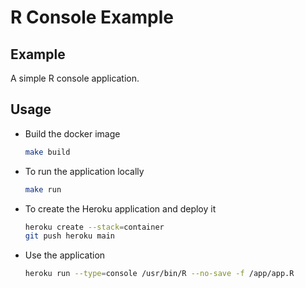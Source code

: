 # R Console Example

## Example

A simple R console application.

## Usage

* Build the docker image

  ```bash
  make build
  ```

* To run the application locally

  ```bash
  make run
  ```

* To create the Heroku application and deploy it

  ```bash
  heroku create --stack=container
  git push heroku main
  ```

* Use the application

  ```bash
  heroku run --type=console /usr/bin/R --no-save -f /app/app.R
  ```
